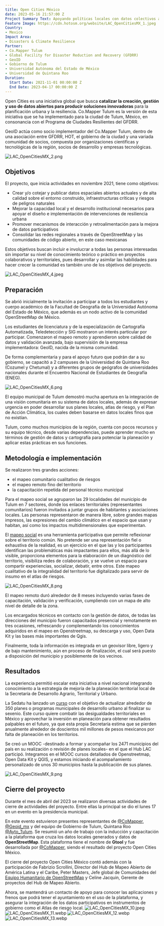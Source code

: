 ```yaml
---
title: Open Cities México
date: 2023-05-16 21:57:00 Z
Project Summary Text: Apoyando políticas locales con datos colectivos abiertos
Feature Image: https://cdn.hotosm.org/website/LAC_OpenCitiesMX_1.jpeg
Country:
- Mexico
Impact Area:
- Disasters & Climate Resilience
Partner:
- Co.Mapper Tulum
- Global Facility for Disaster Reduction and Recovery (GFDRR)
- GeoID
- Gobierno de Tulum
- Universidad Autónoma del Estado de México
- Universidad de Quintana Roo
Duration:
  Start Date: 2021-11-01 00:00:00 Z
  End Date: 2023-04-17 00:00:00 Z
---
```


Open Cities es una iniciativa global que busca **catalizar la creación, gestión y uso de datos abiertos para producir soluciones innovadoras** para la planificación urbana y la resiliencia. 
Co.Mapper Tulum es la versión de esta iniciativa que se ha implementado para la ciudad de Tulum, México, en consonancia con el Programa de Ciudades Resilientes del GFDRR.

GeoID actúa como socio implementador del Co.Mapper Tulum, dentro de una asociación entre GFDRR, HOT, el gobierno de la ciudad y una variada comunidad de socios, compuesta por organizaciones científicas y tecnológicas de la región, socios de desarrollo y empresas tecnológicas.

![LAC_OpenCitiesMX_2.png](https://cdn.hotosm.org/website/LAC_OpenCitiesMX_2.png)

## Objetivos
El proyecto, que inicia actividades en noviembre 2021, tiene como objetivos:

* Crear y/o cotejar y publicar datos espaciales abiertos actuales y de alta calidad sobre el entorno construido, infraestructuras críticas y riesgos de peligros naturales
* Mejorar la capacidad local y el desarrollo institucional necesarios para apoyar el diseño e implementación de intervenciones de resiliencia urbana
* Promover mecanismos de interacción y retroalimentación para la mejora de datos participativos
* Consolidar las redes regionales a través de OpenStreetMap y las comunidades de código abierto, en este caso mexicanas
 
Estos objetivos buscan incluir e involucrar a todas las personas interesadas sin importar su nivel de conocimiento teórico o práctico en proyectos colaborativos y territoriales, pues desarrollar y asimilar las habilidades para hacer crecer la comunidad es también uno de los objetivos del proyecto.
 
![LAC_OpenCitiesMX_4.jpeg](https://cdn.hotosm.org/website/LAC_OpenCitiesMX_4.jpeg)

## Preparación

Se abrió inicialmente la invitación a participar a todos los estudiantes y cuerpo académico de la Facultad de Geografía de la Universidad Autónoma del Estado de México, que además es un nodo activo de la comunidad OpenStreetMap de México.

Los estudiantes de licenciatura y de la especialización de Cartografía Automatizada, Teledetección y SIG mostraron un interés particular por participar. Comenzaron el mapeo remoto y aprendieron sobre calidad de datos y validación avanzada, bajo supervisión de la empresa implementadora: GeoID, nacida de la misma comunidad. 

De forma complementaria y para el apoyo futuro que podrán dar a su gobierno, se capacitó a 2 campuses de la Universidad de Quintana Roo (Cozumel y Chetumal) y a diferentes grupos de geógrafos de universidades nacionales durante el Encuentro Nacional de Estudiantes de Geografía (ENEG).

![LAC_OpenCitiesMX_6.png](https://cdn.hotosm.org/website/LAC_OpenCitiesMX_6.png)

El equipo municipal de Tulum demostró mucha apertura en la integración de una visión comunitaria en su sistema de datos locales, además de expresar urgencia en poder desarrollar sus planes locales, atlas de riesgo, y el Plan de Acción Climática, los cuales deben basarse en datos locales finos que no existían. 

Tulum, como muchos municipios de la región, cuenta con pocos recursos y su equipo técnico, desde varias dependencias, puede aprender mucho en términos de gestión de datos y cartografía para potenciar la planeación y aplicar estas prácticas en sus funciones.

## Metodología e implementación

Se realizaron tres grandes acciones: 

* el mapeo comunitario cualitativo de riesgos
* el mapeo remoto fino del territorio
* la capacitación repetida del personal técnico municipal

Para el mapeo social se agruparon las 29 localidades del municipio de Tulum en 7 sectores, donde los enlaces territoriales (representantes comunitarios) fueron invitados a juntar grupos de habitantes y asociaciones locales. Las personas representaron de manera libre, sobre grandes mapas impresos, las expresiones del cambio climático en el espacio que usan y habitan, así como los impactos multidimensionales que experimentan. 

El [mapeo social](https://es.wikipedia.org/wiki/Cartograf%C3%ADa_social) es una herramienta participativa que permite reflexionar sobre el territorio común. No pretende ser una representación fiel o exhaustiva de la realidad, es un ejercicio en el que las y los participantes identifican las problemáticas más impactantes para ellos, más allá de lo visible, proporciona elementos para la elaboración de un diagnóstico del territorio, visibiliza redes de colaboración, y se vuelve un espacio para compartir experiencias, socializar, debatir, entre otros. Este mapeo cualitativo de la integralidad del territorio fue digitalizado para servir de insumo en el atlas de riesgos.

![LAC_OpenCitiesMX_8.png](https://cdn.hotosm.org/website/LAC_OpenCitiesMX_8.png)

El mapeo remoto duró alrededor de 8 meses incluyendo varias fases de capacitación, validación y verificación, cumpliendo con un mapa de alto nivel de detalle de la zona.

Los encargados técnicos en contacto con la gestión de datos, de todas las direcciones del municipio fueron capacitados presencial y remotamente en tres ocasiones, refrescando y complementando los conocimientos adquiridos en el mapeo en Openstreetmap, su descarga y uso, Open Data Kit y las bases más importantes de Qgis. 

Finalmente, toda la información es integrada en un geovisor libre, ligero y de bajo mantenimiento, aún en proceso de finalización, el cual será puesto a disposición del municipio y posiblemente de los vecinos.

## Resultados
La experiencia permitió escalar esta iniciativa a nivel nacional integrando conocimiento a la estrategia de mejoría de la planeación territorial local de la Secretaría de Desarrollo Agrario, Territorial y Urbano. 

La Sedatu ha lanzado un [curso](https://www.gob.mx/sedatu/prensa/lanza-sedatu-curso-de-planeacion-territorial-para-gobiernos-municipales) con el objetivo de actualizar alrededor de 350 planes o programas municipales de desarrollo urbano al finalizar su sexenio. Este curso quiere combatir las desigualdades territoriales en México y aprovechar la inversión en planeación para obtener resultados palpables en el futuro, ya que esta propia Secretaría estima que se pierden anualmente alrededor de doscientos mil millones de pesos mexicanos por falta de planeación en los territorios. 

Se creó un MOOC -destinado a formar y acompañar los 2471 municipios del país en su realización o revisión de planes locales- en el que el Hub LAC participó. Integramos en el MOOC cursos detallados de Openstreetmap, Open Data Kit y QGIS, y estamos iniciando el acompañamiento personalizado de unos 30 municipios hasta la publicación de sus planes. 

![LAC_OpenCitiesMX_9.png](https://cdn.hotosm.org/website/LAC_OpenCitiesMX_9.png)

## Cierre del proyecto

Durante el mes de abril del 2023 se realizaron diversas actividades de cierre de actividades del proyecto. Entre ellas la principal se dio el lunes 17 en un evento en la presidencia municipal.

En este evento estuvieron presentes representantes de [@CoMapper](https://twitter.com/CoMapper), [@Geoid_mx](https://twitter.com/Geoid_mx) y del equipo de Gobierno de Tulum, Quintana Roo [@Ayto_Tulum](@Ayto_Tulum). Se resumió un año de trabajo con la inducción y capacitación a la plataforma que cruza los datos locales generados y datos de **OpenStreetMap**. Esta plataforma tiene el nombre de **Gtool** y fue desarrollada por [@CoMapper](https://twitter.com/CoMapper), siendo el resultado del proyecto Open Cities México.

El cierre del proyecto Open Cities México contó además con la participación de Fabrizio Scrollini, Director del Hub de Mapeo Abierto de América Latina y el Caribe, Peter Masters, Jefe global de Comunidades del [Equipo Humanitario de OpenStreetMap](https://hotosm.org/) y Celine Jacquin, Gerente de proyectos del Hub de Mapeo Abierto.

Ahora, se mantendrá un contacto de apoyo para conocer las aplicaciones y frenos que podrá tener el ayuntamiento en el uso de la plataforma, y asegurar la integración de los datos participativos en instrumentos de gobierno como el Atlas de riesgo local.
![LAC_OpenCitiesMX_10.jpeg](https://cdn.hotosm.org/website/LAC_OpenCitiesMX_10.jpeg)
![LAC_OpenCitiesMX_11.webp](https://cdn.hotosm.org/website/LAC_OpenCitiesMX_11.webp)
![LAC_OpenCitiesMX_12.webp](https://cdn.hotosm.org/website/LAC_OpenCitiesMX_12.webp)
![LAC_OpenCitiesMX_13.webp](https://cdn.hotosm.org/website/LAC_OpenCitiesMX_13.webp)
